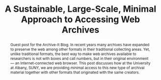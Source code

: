 ---
layout: post
title:  'A Sustainable, Large-Scale, Minimal Approach to Accessing Web Archives'
link: https://archive-it.org/blog/post/a-sustainable-large-scale-minimal-approach-to-accessing-web-archives/
link_label: Archive-It Blog
abstract: Guest post for the Archive-It Blog. In recent years many archives have expanded to preserve the web among other formats in their traditional collecting areas. Yet, unlike traditional formats, the best way to make web archives available to researchers is not with boxes and call numbers, but in their original environment — an Internet-connected web browser. This post discusses how at the University at Albany, SUNY, we are providing minimal access to this new type of archival material together with other formats that originated with the same creators.
---